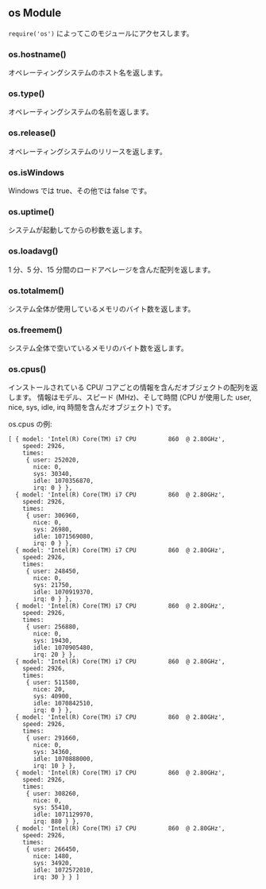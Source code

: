 ## os Module

<!--

Use `require('os')` to access this module.

-->
`require('os')` によってこのモジュールにアクセスします。

### os.hostname()

<!--

Returns the hostname of the operating system.

-->
オペレーティングシステムのホスト名を返します。

### os.type()

<!--

Returns the operating system name.

-->
オペレーティングシステムの名前を返します。

### os.release()

<!--

Returns the operating system release.

-->
オペレーティングシステムのリリースを返します。

### os.isWindows

<!--

True on windows, false otherwise.

-->
Windows では true、その他では false です。

### os.uptime()

<!--

Returns the system uptime in seconds.

-->

システムが起動してからの秒数を返します。

### os.loadavg()

<!--

Returns an array containing the 1, 5, and 15 minute load averages.

-->
1 分、5 分、15 分間のロードアベレージを含んだ配列を返します。

### os.totalmem()

<!--

Returns the total amount of system memory in bytes.

-->
システム全体が使用しているメモリのバイト数を返します。

### os.freemem()

<!--

Returns the amount of free system memory in bytes.

-->
システム全体で空いているメモリのバイト数を返します。

### os.cpus()

<!--

Returns an array of objects containing information about each CPU/core installed: model, speed (in MHz), and times (an object containing the number of CPU ticks spent in: user, nice, sys, idle, and irq).

-->
インストールされている CPU/ コアごとの情報を含んだオブジェクトの配列を返します。
情報はモデル、スピード (MHz)、そして時間 (CPU が使用した user, nice, sys, idle, irq 時間を含んだオブジェクト) です。

<!--

Example inspection of os.cpus:

-->
os.cpus の例:

    [ { model: 'Intel(R) Core(TM) i7 CPU         860  @ 2.80GHz',
        speed: 2926,
        times:
         { user: 252020,
           nice: 0,
           sys: 30340,
           idle: 1070356870,
           irq: 0 } },
      { model: 'Intel(R) Core(TM) i7 CPU         860  @ 2.80GHz',
        speed: 2926,
        times:
         { user: 306960,
           nice: 0,
           sys: 26980,
           idle: 1071569080,
           irq: 0 } },
      { model: 'Intel(R) Core(TM) i7 CPU         860  @ 2.80GHz',
        speed: 2926,
        times:
         { user: 248450,
           nice: 0,
           sys: 21750,
           idle: 1070919370,
           irq: 0 } },
      { model: 'Intel(R) Core(TM) i7 CPU         860  @ 2.80GHz',
        speed: 2926,
        times:
         { user: 256880,
           nice: 0,
           sys: 19430,
           idle: 1070905480,
           irq: 20 } },
      { model: 'Intel(R) Core(TM) i7 CPU         860  @ 2.80GHz',
        speed: 2926,
        times:
         { user: 511580,
           nice: 20,
           sys: 40900,
           idle: 1070842510,
           irq: 0 } },
      { model: 'Intel(R) Core(TM) i7 CPU         860  @ 2.80GHz',
        speed: 2926,
        times:
         { user: 291660,
           nice: 0,
           sys: 34360,
           idle: 1070888000,
           irq: 10 } },
      { model: 'Intel(R) Core(TM) i7 CPU         860  @ 2.80GHz',
        speed: 2926,
        times:
         { user: 308260,
           nice: 0,
           sys: 55410,
           idle: 1071129970,
           irq: 880 } },
      { model: 'Intel(R) Core(TM) i7 CPU         860  @ 2.80GHz',
        speed: 2926,
        times:
         { user: 266450,
           nice: 1480,
           sys: 34920,
           idle: 1072572010,
           irq: 30 } } ]
